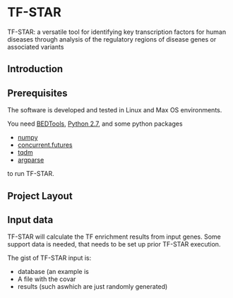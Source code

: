 # TF-STAR

TF-STAR: a versatile tool for identifying key transcription factors for human diseases through analysis of the regulatory regions of disease genes or associated variants 



## Introduction



## Prerequisites

The software is developed and tested in Linux and Max OS environments.

You need [BEDTools](https://github.com/arq5x/bedtools2),  [Python 2.7](https://www.python.org/), and some python packages 

* [numpy](http://www.numpy.org/)
* [concurrent.futures](https://pypi.python.org/pypi/futures)
* [tqdm](https://pypi.python.org/pypi/tqdm)
* [argparse](https://pypi.python.org/pypi/argparse)

to run TF-STAR.

## Project Layout


## Input data
TF-STAR will calculate the TF enrichment results from input genes.
Some support data is needed, that needs to be set up prior TF-STAR execution.

The gist of TF-STAR input is:
- database (an example is 
- A file with the covar
-  results (such aswhich are just randomly generated)
